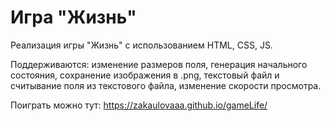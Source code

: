 # Игра "Жизнь"


Реализация игры "Жизнь" с использованием HTML, CSS, JS.

Поддерживаются: изменение размеров поля, генерация начального состояния, сохранение изображения в .png, текстовый файл и считывание поля из текстового файла, изменение скорости просмотра. 

Поиграть можно тут: https://zakaulovaaa.github.io/gameLife/
